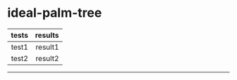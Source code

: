 # ideal-palm-tree
| tests | results  |
|------:|---------:|
| test1 | result1  |
| test2 | result2  |
--------------------
